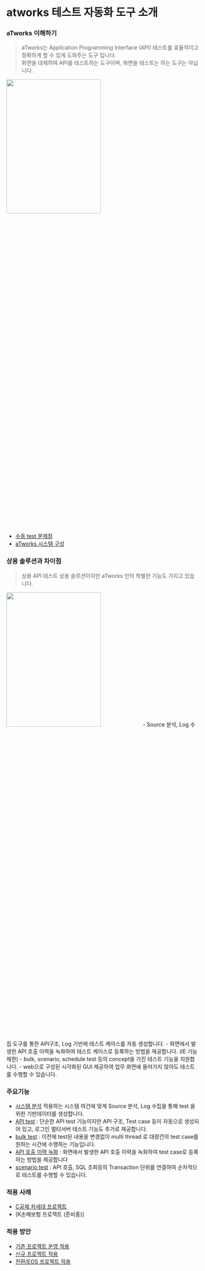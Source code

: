 # atworks 테스트 자동화 도구 소개
### aTworks 이해하기
> aTworks는 Application Programming Interface (API) 테스트를 효율적이고 정확하게 할 수 있게 도와주는 도구 입니다.  
> 화면을 대체하여 API를 테스트하는 도구이며, 화면을 테스트는 하는 도구는 아닙니다.
<img src = "https://user-images.githubusercontent.com/52950400/230523544-35b62e57-8184-4872-9b64-84acfceeeacc.png" width="70%" height="30%">

- [수동 test 문제점](https://github.com/team-atworks/manual/blob/main/etc/manualTest.md) 
- [aTworks 시스템 구성](https://github.com/team-atworks/manual/blob/main/business/architecture.md)


### 상용 솔루션과 차이점
> 상용 API 테스트 상용 솔루션이지만 aTworks 만의 특별한 기능도 가지고 있습니다.
<img src = "https://user-images.githubusercontent.com/52950400/230524776-4e53e7ee-e67a-4e00-9e20-71394f77703c.png" width="70%" height="30%">
- Source 분석, Log 수집 도구를 통한 API구조, Log 기반에 테스트 케이스를 자동 생성합니다. 
- 화면에서 발생한 API 호출 이력을 녹화하여 테스트 케이스로 등록하는 방법을 제공합니다. (IE 기능 제한)
- bulk, scenario, schedule test 등의 concept을 가진 테스트 기능을 지원합니다. 
- web으로 구성된 시각화된 GUI 제공하여 업무 화면에 들어가지 않아도 테스트를 수행할 수 있습니다. 


### 주요기능 

- [시스템 분석](https://github.com/team-atworks/manual/blob/main/systemAnalyze.md)
적용하는 시스템 여건에 맞게 Source 분석, Log 수집을 통해 test 을 위한 기반데이터를 생성합니다.
-  [API test](https://github.com/team-atworks/manual/blob/main/apiTest.md) : 단순한 API test 기능이지만 API 구조, Test case 등이 자동으로 생성되어 있고, 로그인 멀티서버 테스트 기능도 추가로 제공합니다.
-  [bulk test](https://github.com/team-atworks/manual/blob/main/bulkTest.md) : 이전에 test된 내용을 변경없이 multi thread 로 대량건의 test case를 원하는 시간에 수행하는 기능입니다.
-  [API 호출 이력 녹화](https://github.com/team-atworks/manual/blob/main/apiRecord.md) : 화면에서 발생한 API 호출 이력을 녹화하여 test case로 등록하는 방법을 제공합니다
-  [scenario test](https://github.com/team-atworks/manual/blob/main/scenarioTest.md) : API 호출, SQL 조회등의 Transaction 단위를 연결하여 순차적으로 테스트를 수행할 수 있습니다.
 
 
### 적용 사례

- [C공제 차세대 프로젝트](https://github.com/team-atworks/manual/blob/main/site/cgbest.md)
- [K손해보험 프로젝트 (준비중)]


### 적용 방안
- [기존 프로젝트 운영 적용](https://github.com/team-atworks/manual/blob/main/project/systemMaintenance.md)
- [신규 프로젝트 적용](https://github.com/team-atworks/manual/blob/main/project/systemIntegration.md)
- [전환/EOS 프로젝트 적용](https://github.com/team-atworks/manual/blob/main/site/eos.md)


